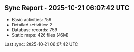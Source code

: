 ## Sync Report - 2025-10-21 06:07:42 UTC

- Basic activities: 759
- Detailed activities: 2
- Database records: 759
- Static maps: 426 files (46M)

Last sync: 2025-10-21 06:07:42 UTC
